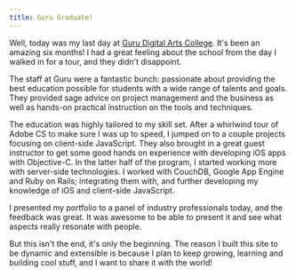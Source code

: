 ```yaml
---
title: Guru Graduate!
---
```


Well, today was my last day at
[Guru Digital Arts College](http://www.gurudigitalarts.com/). It's
been an amazing six months! I had a great feeling about the school
from the day I walked in for a tour, and they didn't disappoint.

The staff at Guru were a fantastic bunch: passionate about providing
the best education possible for students with a wide range of talents
and goals. They provided sage advice on project management and the
business as well as hands-on practical instruction on the tools and
techniques.

The education was highly tailored to my skill set. After a whirlwind
tour of Adobe CS to make sure I was up to speed, I jumped on to a
couple projects focusing on client-side JavaScript. They also brought
in a great guest instructor to get some good hands on experience with
developing iOS apps with Objective-C. In the latter half of the
program, I started working more with server-side technologies. I
worked with CouchDB, Google App Engine and Ruby on Rails; integrating
them with, and further developing my knowledge of iOS and client-side
JavaScript.

I presented my portfolio to a panel of industry professionals today,
and the feedback was great. It was awesome to be able to present it
and see what aspects really resonate with people.

But this isn't the end, it's only the beginning. The reason I built
this site to be dynamic and extensible is because I plan to keep
growing, learning and building cool stuff, and I want to share it with
the world!
